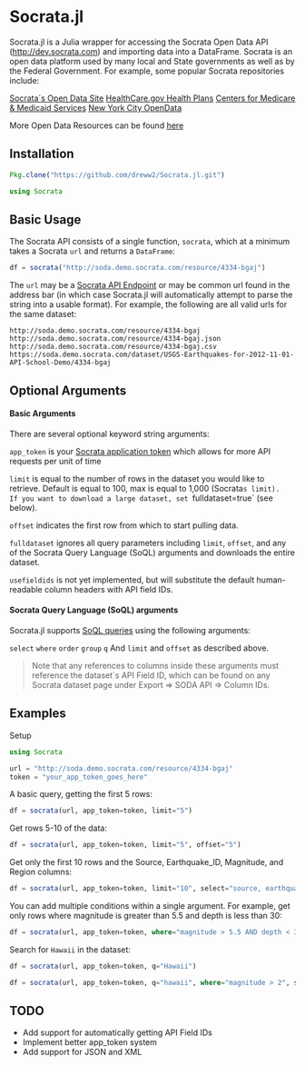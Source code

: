 # Socrata.jl

Socrata.jl is a Julia wrapper for accessing the Socrata Open Data API (http://dev.socrata.com) and importing data into a DataFrame.  Socrata is an open data platform used by many local and State governments as well as by the Federal Government.  For example, some popular Socrata repositories include:

[Socrata`s Open Data Site](https://opendata.socrata.com)
[HealthCare.gov Health Plans](https://www.healthcare.gov/health-plan-information)
[Centers for Medicare & Medicaid Services](https://data.cms.gov)
[New York City OpenData](https://nycopendata.socrata.com)

More Open Data Resources can be found [here](http://www.socrata.com/resources/)

## Installation
````julia
Pkg.clone("https://github.com/dreww2/Socrata.jl.git")

using Socrata
````

## Basic Usage

The Socrata API consists of a single function, `socrata`, which at a minimum takes a Socrata `url` and returns a `DataFrame`:

````julia
df = socrata("http://soda.demo.socrata.com/resource/4334-bgaj")
````

The `url` may be a [Socrata API Endpoint](http://dev.socrata.com/docs/endpoints.html) or may be common url found in the address bar (in which case Socrata.jl will automatically attempt to parse the string into a usable format).  For example, the following are all valid urls for the same dataset:

`http://soda.demo.socrata.com/resource/4334-bgaj`
`http://soda.demo.socrata.com/resource/4334-bgaj.json`
`http://soda.demo.socrata.com/resource/4334-bgaj.csv`
`https://soda.demo.socrata.com/dataset/USGS-Earthquakes-for-2012-11-01-API-School-Demo/4334-bgaj`

## Optional Arguments

#### Basic Arguments

There are several optional keyword string arguments:

`app_token` is your [Socrata application token](http://dev.socrata.com/docs/app-tokens.html) which allows for more API requests per unit of time

`limit` is equal to the number of rows in the dataset you would like to retrieve.  Default is equal to 100, max is equal to 1,000 (Socrata`s limit).  If you want to download a large dataset, set `fulldataset=true` (see below).

`offset` indicates the first row from which to start pulling data.

`fulldataset` ignores all query parameters including `limit`, `offset`, and any of the Socrata Query Language (SoQL) arguments and downloads the entire dataset.

`usefieldids` is not yet implemented, but will substitute the default human-readable column headers with API field IDs.

#### Socrata Query Language (SoQL) arguments

Socrata.jl supports [SoQL queries](http://dev.socrata.com/docs/queries.html) using the following arguments:

`select`
`where`
`order`
`group`
`q`
And `limit` and `offset` as described above.

> Note that any references to columns inside these arguments must reference the dataset`s API Field ID, which can be found on any Socrata dataset page under Export => SODA API => Column IDs.

## Examples

Setup

````julia
using Socrata

url = "http://soda.demo.socrata.com/resource/4334-bgaj"
token = "your_app_token_goes_here"
`````

A basic query, getting the first 5 rows:

````julia
df = socrata(url, app_token=token, limit="5")
````

Get rows 5-10 of the data:

````julia
df = socrata(url, app_token=token, limit="5", offset="5")
````

Get only the first 10 rows and the Source, Earthquake_ID, Magnitude, and Region columns:
````julia
df = socrata(url, app_token=token, limit="10", select="source, earthquake_id, magnitude, region")
````

You can add multiple conditions within a single argument.  For example, get only rows where magnitude is greater than 5.5 and depth is less than 30:
````julia
df = socrata(url, app_token=token, where="magnitude > 5.5 AND depth < 30")
````

Search for `Hawaii` in the dataset:
````julia
df = socrata(url, app_token=token, q="Hawaii")
````

````julia
df = socrata(url, app_token=token, q="hawaii", where="magnitude > 2", select="datetime, magnitude, region, location")
````

## TODO

* Add support for automatically getting API Field IDs
* Implement better app_token system
* Add support for JSON and XML

